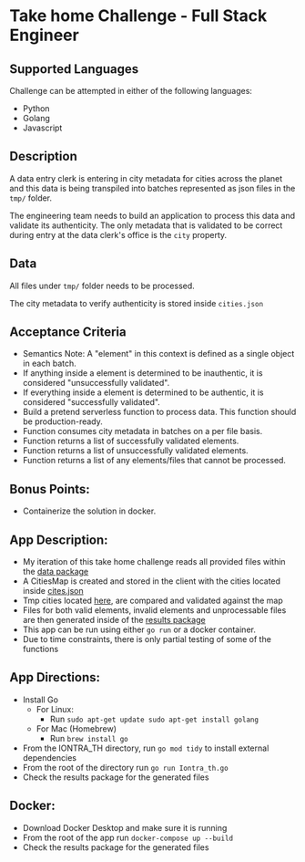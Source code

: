 # Take home Challenge - Full Stack Engineer

## Supported Languages
Challenge can be attempted in either of the following languages:
- Python
- Golang
- Javascript

## Description
A data entry clerk is entering in city metadata for cities across the planet and this data is being transpiled into batches represented as json files in the `tmp/` folder.

The engineering team needs to build an application to process this data and validate its authenticity. The only metadata that is validated to be correct during entry at the data clerk's office is the `city` property.

## Data
All files under `tmp/` folder needs to be processed.

The city metadata to verify authenticity is stored inside `cities.json`

## Acceptance Criteria
* Semantics Note: A "element" in this context is defined as a single object in each batch.
* If anything inside a element is determined to be inauthentic, it is considered "unsuccessfully validated".
* If everything inside a element is determined to be authentic, it is considered "successfully validated".
* Build a pretend serverless function to process data. This function should be production-ready.
* Function consumes city metadata in batches on a per file basis.
* Function returns a list of successfully validated elements.
* Function returns a list of unsuccessfully validated elements.
* Function returns a list of any elements/files that cannot be processed.


## Bonus Points:
* Containerize the solution in docker.

## App Description:
* My iteration of this take home challenge reads all provided files within the [data package](data/)
* A CitiesMap is created and stored in the client with the cities located inside [cites.json](data/cities.json)
* Tmp cities located [here](data/tmp), are compared and validated against the map
* Files for both valid elements, invalid elements and unprocessable files are then generated inside of the [results package](results)
* This app can be run using either `go run` or a docker container.
* Due to time constraints, there is only partial testing of some of the functions

## App Directions:
* Install Go
  - For Linux:
    - Run `sudo apt-get update
sudo apt-get install golang
`
  - For Mac (Homebrew)
    - Run `brew install go
`
* From the IONTRA_TH directory, run `go mod tidy` to install external dependencies
* From the root of the directory run `go run Iontra_th.go`
* Check the results package for the generated files

## Docker:
* Download Docker Desktop and make sure it is running
* From the root of the app run `docker-compose up --build`
* Check the results package for the generated files


